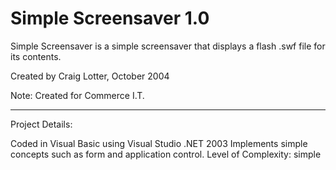 Simple Screensaver 1.0
======================

Simple Screensaver is a simple screensaver that displays a flash .swf file for its contents.

Created by Craig Lotter, October 2004

Note: 
Created for Commerce I.T.

*********************************

Project Details:

Coded in Visual Basic using Visual Studio .NET 2003
Implements simple concepts such as form and application control.
Level of Complexity: simple
